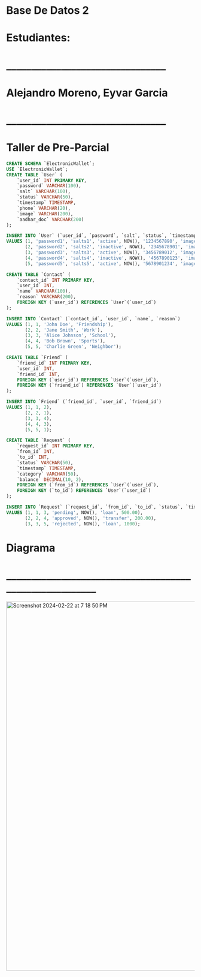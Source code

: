 # Base De Datos 2
# Estudiantes: 
# ________________________________
# Alejandro Moreno, Eyvar Garcia
# ________________________________
# Taller de Pre-Parcial

```sql
CREATE SCHEMA `ElectronicWallet`;
USE `ElectronicWallet`;
CREATE TABLE `User` (
    `user_id` INT PRIMARY KEY,
    `password` VARCHAR(100),
    `salt` VARCHAR(100),
    `status` VARCHAR(50),
    `timestamp` TIMESTAMP,
    `phone` VARCHAR(20),
    `image` VARCHAR(200),
    `aadhar_doc` VARCHAR(200)
);

INSERT INTO `User` (`user_id`, `password`, `salt`, `status`, `timestamp`, `phone`, `image`, `aadhar_doc`)
VALUES (1, 'password1', 'salts1', 'active', NOW(), '1234567890', 'image1.jpg', 'aadhar1.jpg'),
       (2, 'password2', 'salts2', 'inactive', NOW(), '2345678901', 'image2.jpg', 'aadhar2.jpg'),
       (3, 'password3', 'salts3', 'active', NOW(), '3456789012', 'image3.jpg', 'aadhar3.jpg'),
       (4, 'password4', 'salts4', 'inactive', NOW(), '4567890123', 'image4.jpg', 'aadhar4.jpg'),
       (5, 'password5', 'salts5', 'active', NOW(), '5678901234', 'image5.jpg', 'aadhar5.jpg');

CREATE TABLE `Contact` (
    `contact_id` INT PRIMARY KEY,
    `user_id` INT,
    `name` VARCHAR(100),
    `reason` VARCHAR(200),
    FOREIGN KEY (`user_id`) REFERENCES `User`(`user_id`)
);

INSERT INTO `Contact` (`contact_id`, `user_id`, `name`, `reason`)
VALUES (1, 1, 'John Doe', 'Friendship'),
       (2, 2, 'Jane Smith', 'Work'),
       (3, 3, 'Alice Johnson', 'School'),
       (4, 4, 'Bob Brown', 'Sports'),
       (5, 5, 'Charlie Green', 'Neighbor');

CREATE TABLE `Friend` (
    `friend_id` INT PRIMARY KEY,
    `user_id` INT,
    `friend_id` INT,
    FOREIGN KEY (`user_id`) REFERENCES `User`(`user_id`),
    FOREIGN KEY (`friend_id`) REFERENCES `User`(`user_id`)
);

INSERT INTO `Friend` (`friend_id`, `user_id`, `friend_id`)
VALUES (1, 1, 2),
       (2, 2, 1),
       (3, 3, 4),
       (4, 4, 3),
       (5, 5, 1);

CREATE TABLE `Request` (
    `request_id` INT PRIMARY KEY,
    `from_id` INT,
    `to_id` INT,
    `status` VARCHAR(50),
    `timestamp` TIMESTAMP,
    `category` VARCHAR(50),
    `balance` DECIMAL(10, 2),
    FOREIGN KEY (`from_id`) REFERENCES `User`(`user_id`),
    FOREIGN KEY (`to_id`) REFERENCES `User`(`user_id`)
);

INSERT INTO `Request` (`request_id`, `from_id`, `to_id`, `status`, `timestamp`, `category`, `balance`)
VALUES (1, 1, 3, 'pending', NOW(), 'loan', 500.00),
       (2, 2, 4, 'approved', NOW(), 'transfer', 200.00),
       (3, 3, 5, 'rejected', NOW(), 'loan', 1000);

```
# Diagrama
# _______________________________________________________

<img width="985" alt="Screenshot 2024-02-22 at 7 18 50 PM" src="https://github.com/LightKnight23/BaseDeDatos2/assets/42986343/9baf1ce9-2514-4343-be77-f7305c71ece8">
